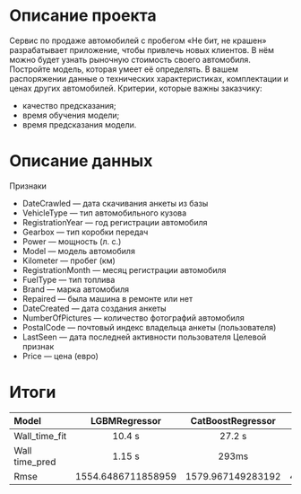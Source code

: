 # Описание проекта
Сервис по продаже автомобилей с пробегом «Не бит, не крашен» разрабатывает приложение, чтобы привлечь новых клиентов. В нём можно будет узнать рыночную стоимость своего автомобиля.
Постройте модель, которая умеет её определять. В вашем распоряжении данные о технических характеристиках, комплектации и ценах других автомобилей.
Критерии, которые важны заказчику:
 - качество предсказания;
 - время обучения модели;
 - время предсказания модели.
# Описание данных
Признаки
 - DateCrawled — дата скачивания анкеты из базы
 - VehicleType — тип автомобильного кузова
 - RegistrationYear — год регистрации автомобиля
 - Gearbox — тип коробки передач
 - Power — мощность (л. с.)
 - Model — модель автомобиля
 - Kilometer — пробег (км)
 - RegistrationMonth — месяц регистрации автомобиля
 - FuelType — тип топлива
 - Brand — марка автомобиля
 - Repaired — была машина в ремонте или нет
 - DateCreated — дата создания анкеты
 - NumberOfPictures — количество фотографий автомобиля
 - PostalCode — почтовый индекс владельца анкеты (пользователя)
 - LastSeen — дата последней активности пользователя
Целевой признак
 - Price — цена (евро)
# Итоги
| Model | LGBMRegressor | CatBoostRegressor | LinearRegression | RandomForestRegressor|
| :-------------------- | :---------------------: |:---------------------------:|:---------------------: |:---------------------: |
| Wall_time_fit | 10.4 s | 27.2 s | 20.7 s | 7.68 s |
| Wall time_pred  | 1.15 s | 293ms | 135 ms | 409 ms |
| Rmse | 1554.6486711858959 | 1579.967149283192 | 4283.770308916413 | 3356.9753490965627 |
